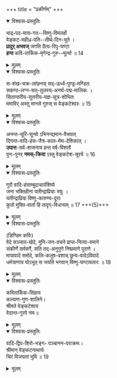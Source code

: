+++
title = "प्रकीर्णम्"
+++

<details open><summary>विश्वास-प्रस्तुतिः</summary>

भाद्र-पद-मास-गत--विष्णु-विमलर्क्षे  
वेङ्कट-महीध्र-पति--तीर्थ-दिन-भूते ।  
**प्रादुर् अभवज्** जगति दैत्य-रिपु-घण्टा  
**हन्त** कवि-तार्किक-मृगेन्द्र-गुरु--मूर्त्या ॥ 14
</details>

<details><summary>मूलम्</summary>

भाद्रपदमासगत विष्णुविमलर्क्षे वेङ्कटमहीध्रपति तीर्थदिनभूते ।  
प्रादुरभवज्जगति दैत्यरिपुघण्टा हन्त कवितार्किक मृगेन्द्र गुरु मूर्त्या ॥ 14
</details>


<details open><summary>विश्वास-प्रस्तुतिः</summary>

स-शंख-चक्र-लांछनस् सद्-ऊर्ध्व-पुण्ड्र-मण्डितः  
सकण्ठ-लग्न-सत्-तुलस्य्-अनर्घ-पद्म-मालिकः ।  
सितान्तरीय-सूत्तरीय-यज्ञ-सूत्र-शोभितः  
ममाविर् अस्तु मानसे गुरुस् स वेङ्कटेश्वरः ॥ 15
</details>

<details><summary>मूलम्</summary>

सशंखचक्रलांछन स्सदूर्ध्वपुण्ड्रमण्डितः सकण्ठलग्नसत्तुलस्यनर्घ पद्ममालिकः ।  
सितान्तरीय सूत्तरीय यज्ञसूत्र शोभितः ममाविरस्तु मानसे गुरुस्स वेङ्कटेश्वरः ॥ 15
</details>


<details open><summary>विश्वास-प्रस्तुतिः</summary>

अनन्त-सूरि-सूनवे ऽभिनन्द्यमान-वैभवात्  
दिगन्त-वादि-हंस-जैत्र-काल-मेघ-देशिकात् ।  
**उपात्त**-सर्व-शासनाय हन्त वर्ष-विंशतौ  
पुनः-पुनर् **नमस्-क्रिया** ऽस्तु वेङ्कटेश-सूरये ॥ 16
</details>

<details><summary>मूलम्</summary>

अनन्त सूरि सूनवेऽभिनन्द्यमान वैभवात् दिगन्त वादिहंस जैत्रकालमेघ देशिकात् ।  
उपात्त सर्वशासनाय हन्त वर्षविंशतौ पुनःपुनर्नमस्क्रियाऽस्तु वेङ्कटेशसूरये ॥ 16
</details>


<details open><summary>विश्वास-प्रस्तुतिः</summary>

गुरौ वादि-हंसाम्बुदाचार्यशिष्ये  
जना भक्तिहीना यतीन्द्राप्रियाः स्युः ।  
यतीन्द्राप्रिया विष्णु-कारुण्य-दूराः  
कुतो मुक्ति-वार्ता हि तादृग्-विधानाम् ॥ 17 +++(5)+++
</details>

<details><summary>मूलम्</summary>

गुरौ वादिहंसाम्बुदाचार्यशिष्ये जना भक्तिहीना यतीन्द्राप्रियाः स्युः ।  
यतीन्द्राप्रिया विष्णु कारुण्यदूराः कुतो मुक्तिवार्ता हि तादृग्विधानाम् ॥ 17
</details>


<details open><summary>विश्वास-प्रस्तुतिः</summary>

(डिण्डिम कविः)  
वेदे सञ्जात-खेदे, मुनि-जन-वचने प्राप्त-नित्या-वमाने  
संकीर्णे सर्ववर्णे, सति तद्-अनुगुणे निष्प्रमाणे पुराणे ।  
मायावादे समोदे, कलि-कलुष-वशाच् छून्य-वादेऽविवादे  
धर्मत्राणाय योऽभूत् स जयति भगवान् विष्णु-घण्टावतारः ॥ 18
</details>

<details><summary>मूलम्</summary>

(डिण्डिम कविः) वेदे सञ्जातखेदे मुनिजनवचने प्राप्तनित्यावमाने संकीर्णे सर्ववर्णे सति तदनुगुणे निष्प्रमाणे पुराणे ।  
मायावादे समोदे कलिकलुषवशाच्छून्यवादेऽविवादे धर्मत्राणाय योऽभूत् स जयति भगवान् विष्णुघण्टावतारः ॥ 18
</details>


<details open><summary>विश्वास-प्रस्तुतिः</summary>

कवितार्किक-सिंहाय  
कल्याण-गुण-शालिने।  
श्रीमते वेङ्कटेशाय  
वेदान्त-गुरवे नमः॥  
</details>

<details><summary>मूलम्</summary>

कवितार्किकसिंहाय कल्याणगुणशालिने।  
श्रीमते वेङ्कटेशाय वेदान्तगुरवे नमः॥  
</details>
 
<details open><summary>विश्वास-प्रस्तुतिः</summary>

वादि-द्विप-शिरो-भङ्ग-
पञ्चानन-पराक्रमः।  
श्रीमान् वेङ्कटनाथार्यः  
चिरं विजयतां भुवि ॥ 19
</details>

<details><summary>मूलम्</summary>

वादिद्विपशिरोभङ्ग पञ्चानन पराक्रमः।  
श्रीमान् वेङ्कटनाथार्यः चिरं विजयतां भुवि ॥ 19
</details>
